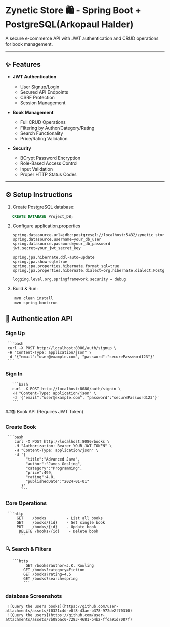 # Zynetic Store 🛍️ - Spring Boot + PostgreSQL(Arkopaul Halder)

A secure e-commerce API with JWT authentication and CRUD operations for book management.

---

## ✨ Features

- **JWT Authentication**
  - User Signup/Login
  - Secured API Endpoints
  - CSRF Protection
  - Session Management

- **Book Management**
  - Full CRUD Operations
  - Filtering by Author/Category/Rating
  - Search Functionality
  - Price/Rating Validation

- **Security**
  - BCrypt Password Encryption
  - Role-Based Access Control
  - Input Validation
  - Proper HTTP Status Codes

---

## ⚙️ Setup Instructions

1. Create PostgreSQL database:
```sql
   CREATE DATABASE Project_DB;
```
2. Configure application.properties
   ```http
   spring.datasource.url=jdbc:postgresql://localhost:5432/zynetic_store
   spring.datasource.username=your_db_user
   spring.datasource.password=your_db_password
   jwt.secret=your_jwt_secret_key

   spring.jpa.hibernate.ddl-auto=update
   spring.jpa.show-sql=true
   spring.jpa.properties.hibernate.format_sql=true
   spring.jpa.properties.hibernate.dialect=org.hibernate.dialect.PostgreSQLDialect

   logging.level.org.springframework.security = debug
   ```
4. Build & Run:
```bash
    mvn clean install
    mvn spring-boot:run
```
## 🔑 Authentication API
 ### Sign Up
     ```bash
     curl -X POST http://localhost:8080/auth/signup \
     -H "Content-Type: application/json" \
     -d '{"email":"user@example.com", "password":"securePassword123"}'
     ```
  ### Sign In
       ```bash
       curl -X POST http://localhost:8080/auth/signin \
       -H "Content-Type: application/json" \
       -d '{"email":"user@example.com", "password":"securePassword123"}'
       ```
##📚 Book API (Requires JWT Token)
  ### Create Book
     ```bash
        curl -X POST http://localhost:8080/books \
        -H "Authorization: Bearer YOUR_JWT_TOKEN" \
        -H "Content-Type: application/json" \
        -d '{
             "title":"Advanced Java",
             "author":"James Gosling",
             "category":"Programming",
             "price":499,
             "rating":4.8,
             "publishedDate":"2024-01-01"
           }'
           ```
   ### Core Operations
     ```http
         GET    /books         - List all books
         GET    /books/{id}    - Get single book
         PUT    /books/{id}    - Update book
          DELETE /books/{id}    - Delete book
          ```
  ### 🔍 Search & Filters
       ```http
             GET /books?author=J.K. Rowling
            GET /books?category=Fiction
            GET /books?rating=4.5
            GET /books?search=spring
            ```
            
  ### database Screenshots
     ![Query the users books](https://github.com/user-attachments/assets/f0321c4d-e0f8-43ae-b378-972de2f70310)
     ![Query the users](https://github.com/user-attachments/assets/7b08bac0-7283-4681-b4b2-ffda91d7087f)
     

